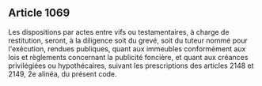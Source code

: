 Article 1069
----
Les dispositions par actes entre vifs ou testamentaires, à charge de
restitution, seront, à la diligence soit du grevé, soit du tuteur nommé pour
l'exécution, rendues publiques, quant aux immeubles conformément aux lois et
règlements concernant la publicité foncière, et quant aux créances privilégiées
ou hypothécaires, suivant les prescriptions des articles 2148 et 2149, 2e
alinéa, du présent code.
